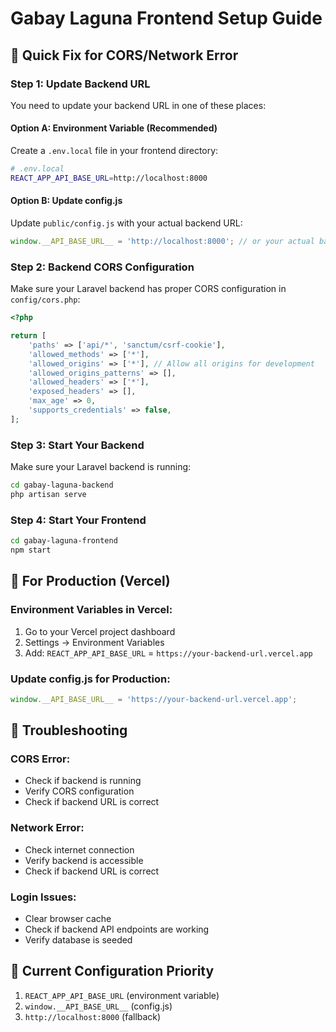 # Gabay Laguna Frontend Setup Guide

## 🚀 **Quick Fix for CORS/Network Error**

### **Step 1: Update Backend URL**

You need to update your backend URL in one of these places:

#### **Option A: Environment Variable (Recommended)**
Create a `.env.local` file in your frontend directory:
```bash
# .env.local
REACT_APP_API_BASE_URL=http://localhost:8000
```

#### **Option B: Update config.js**
Update `public/config.js` with your actual backend URL:
```javascript
window.__API_BASE_URL__ = 'http://localhost:8000'; // or your actual backend URL
```

### **Step 2: Backend CORS Configuration**

Make sure your Laravel backend has proper CORS configuration in `config/cors.php`:

```php
<?php

return [
    'paths' => ['api/*', 'sanctum/csrf-cookie'],
    'allowed_methods' => ['*'],
    'allowed_origins' => ['*'], // Allow all origins for development
    'allowed_origins_patterns' => [],
    'allowed_headers' => ['*'],
    'exposed_headers' => [],
    'max_age' => 0,
    'supports_credentials' => false,
];
```

### **Step 3: Start Your Backend**

Make sure your Laravel backend is running:
```bash
cd gabay-laguna-backend
php artisan serve
```

### **Step 4: Start Your Frontend**

```bash
cd gabay-laguna-frontend
npm start
```

## 🔧 **For Production (Vercel)**

### **Environment Variables in Vercel:**
1. Go to your Vercel project dashboard
2. Settings → Environment Variables
3. Add: `REACT_APP_API_BASE_URL` = `https://your-backend-url.vercel.app`

### **Update config.js for Production:**
```javascript
window.__API_BASE_URL__ = 'https://your-backend-url.vercel.app';
```

## 🐛 **Troubleshooting**

### **CORS Error:**
- Check if backend is running
- Verify CORS configuration
- Check if backend URL is correct

### **Network Error:**
- Check internet connection
- Verify backend is accessible
- Check if backend URL is correct

### **Login Issues:**
- Clear browser cache
- Check if backend API endpoints are working
- Verify database is seeded

## 📝 **Current Configuration Priority**

1. `REACT_APP_API_BASE_URL` (environment variable)
2. `window.__API_BASE_URL__` (config.js)
3. `http://localhost:8000` (fallback)

